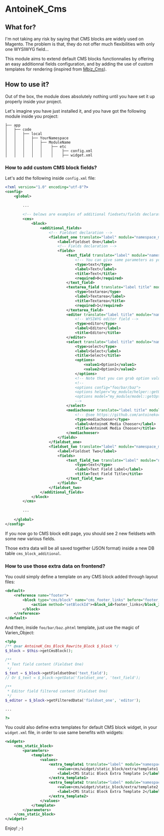 # AntoineK_Cms

## What for?

I'm not taking any risk by saying that CMS blocks are widely used on Magento. The problem is that, they do not offer much flexibilities with only one WYSIWYG field...

This module aims to extend default CMS blocks functionnalies by offering an easy additionnal fields configuration, and by adding the use of custom templates for rendering (inspired from [Mbiz_Cms](https://github.com/monsieurbiz/Mbiz_Cms)).

## How to use it?

Out of the box, the module does absolutely nothing until you have set it up properly inside your project.

Let's imagine you have just installed it, and you have got the following module inside you project:

```
├── app
│   ├── code
│   │   ├── local
│   │   │   ├── YourNamespace
│   │   │   │   ├── ModuleName
│   │   │   │   │    ├── etc
│   │   │   │   │    │    ├── config.xml
│   │   │   │   │    │    ├── widget.xml
```

### How to add custom CMS block fields?

Let's add the following inside `config.xml` file:

```xml
<?xml version="1.0" encoding="utf-8"?>
<config>
    <global>
    
        ...
        
        <!-- belows are examples of additional fiedsets/fields declarations -->
        <cms>
            <block>
                <additional_fields>
                    <!-- Fieldset declaration -->
                    <fieldset_one translate="label" module="namespace_module">
                        <label>Fieldset One</label>
                        <!-- Fields declaration -->
                        <fields>
                            <text_field translate="label" module="namespace_module">
                                <!-- You can give same parameters as you would do with classic Varien_Data_Form_Element_Fieldset::addField() method -->
                                <type>text</type>
                                <label>Text</label>
                                <title>Text</title>
                                <required>0</required>
                            </text_field>
                            <textarea_field translate="label title" module="namespace_module">
                                <type>textarea</type>
                                <label>Textarea</label>
                                <title>Textarea</title>
                                <required>1</required>
                            </textarea_field>
                            <editor translate="label title" module="namespace_module">
                                <!-- WYSIWYG editor field -->
                                <type>editor</type>
                                <label>Editor</label>
                                <title>Editor</title>
                            </editor>
                            <select translate="label title" module="namespace_module">
                                <type>select</type>
                                <label>Select</label>
                                <title>Select</title>
                                <options>
                                    <value1>Option1</value1>
                                    <value2>Option2</value2>
                                </options>
                                <!-- Note that you can grab option values by using config or helper/model method -->
                                <!--
                                <options config="foo/bar/baz">
                                <options helper="my_module/helper::getOptionsMethod">
                                <options model="my_module/model::getOptionsMethod">
                                -->
                            </select>
                            <mediachooser translate="label title" module="namespace_module">
                                <!-- @see https://github.com/antoinekociuba/AntoineK_MediaChooserField -->
                                <type>mediachooser</type>
                                <label>AntoineK Media Chooser</label>
                                <title>AntoineK Media Chooser</title>
                            </mediachooser>
                        </fields>
                    </fieldset_one>
                    <fieldset_two translate="label" module="namespace_module">
                        <label>Fieldset Two</label>
                        <fields>
                            <text_field_two translate="label" module="namespace_module">
                                <type>text</type>
                                <label>Text Field Label</label>
                                <title>Text Field Title</title>
                            </text_field_two>
                        </fields>
                    </fieldset_two>
                </additional_fields>
            </block>
        </cms>
        
        ...
        
    </global>
</config>
```

If you now go to CMS block edit page, you should see 2 new fieldsets with some new various fields.

Those extra data will be all saved together (JSON format) inside a new DB table `cms_block_additional`.

### How to use those extra data on frontend?

You could simply define a template on any CMS block added through layout files:
```xml
<default>
    <reference name="footer">
        <block type="cms/block" name="cms_footer_links" before="footer_links" template="foo/bar/baz.phtml">
            <action method="setBlockId"><block_id>footer_links</block_id></action>
        </block>
    </reference>
</default>
```

And then, inside `foo/bar/baz.phtml` template, just use the magic of Varien_Object:

```php
<?php
/** @var AntoineK_Cms_Block_Rewrite_Block $_block */
$_block = $this->getCmsBlock();

/**
 * Text field content (Fieldset One)
 */
$_text = $_block->getFieldsetOne('text_field'); 
// Or $_text = $_block->getData('fieldset_one', 'text_field');

/**
 * Editor field filtered content (Fieldset One)
 */
$_editor = $_block->getFilteredData('fieldset_one', 'editor');

...

?>
```

You could also define extra templates for default CMS block widget, in your `widget.xml` file, in order to use same benefits with widgets:

```xml
<widgets>
    <cms_static_block>
        <parameters>
            <template>
                <values>
                    <extra_template1 translate="label" module="namespace_module">
                        <value>cms/widget/static_block/extra/template1.phtml</value>
                        <label>CMS Static Block Extra Template 1</label>
                    </extra_template1>
                    <extra_template2 translate="label" module="namespace_module">
                        <value>cms/widget/static_block/extra/template2.phtml</value>
                        <label>CMS Static Block Extra Template 2</label>
                    </extra_template2>
                </values>
            </template>
        </parameters>
    </cms_static_block>
</widgets>
```

Enjoy! ;-)

